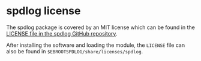 # spdlog license

The spdlog package is covered by an MIT license which can be found in the
[LICENSE file in the spdlog GitHub repository](https://github.com/gabime/spdlog/blob/v1.x/LICENSE).

After installing the software and loading the module, the `LICENSE` file can
also be found in `$EBROOTSPDLOG/share/licenses/spdlog`.
